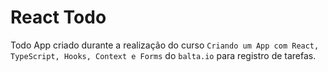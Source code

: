 # React Todo

Todo App criado durante a realização do curso `Criando um App com React, TypeScript, Hooks, Context e Forms` do `balta.io` para registro de tarefas.